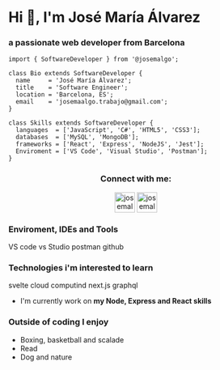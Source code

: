 # Hi 👋, I'm José María Álvarez
### a passionate web developer from Barcelona

    import { SoftwareDeveloper } from '@josemalgo';

    class Bio extends SoftwareDeveloper {
      name     = 'José María Álvarez';
      title    = 'Software Engineer';
      location = 'Barcelona, ES';
      email    = 'josemaalgo.trabajo@gmail.com';
    }

    class Skills extends SoftwareDeveloper {
      languages  = ['JavaScript', 'C#', 'HTML5', 'CSS3'];
      databases  = ['MySQL', 'MongoDB'];
      frameworks = ['React', 'Express', 'NodeJS', 'Jest'];
      Enviroment = ['VS Code', 'Visual Studio', 'Postman'];
    }

<h3 align="center">Connect with me:</h3>
<p align="center">
<a href="https://twitter.com/josemalgo" target="blank"><img align="center" src="https://raw.githubusercontent.com/rahuldkjain/github-profile-readme-generator/master/src/images/icons/Social/twitter.svg" alt="josemalgo" width="40px" /></a>
<a href="https://linkedin.com/in/josemalgo" target="blank"><img align="center" src="https://raw.githubusercontent.com/rahuldkjain/github-profile-readme-generator/master/src/images/icons/Social/linked-in-alt.svg" alt="josemalgo" width="40px" /></a>
</p>

### Enviroment, IDEs and Tools
VS code
vs Studio
postman
github

### Technologies i'm interested to learn
svelte
cloud computind
next.js
graphql

- I'm currently work on **my Node, Express and React skills**

### Outside of coding I enjoy
- Boxing, basketball and scalade
- Read
- Dog and nature
